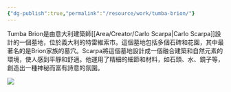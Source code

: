```yaml
---
{"dg-publish":true,"permalink":"/resource/work/tumba-brion/"}
---
```


Tumba Brion是由意大利建築師[[Area/Creator/Carlo Scarpa\|Carlo Scarpa]]設計的一個墓地，位於義大利的特雷維索市。這個墓地包括多個石碑和花園，其中最著名的是Brion家族的墓穴。Scarpa將這個墓地設計成一個融合建築和自然元素的環境，使人感到平靜和舒適。他運用了精細的細節和材料，如石頭、水、鏡子等，創造出一種神秘而富有詩意的氛圍。

![](https://divisare-res.cloudinary.com/images/c_limit,f_auto,h_2000,q_auto,w_3000/v1488532929/aezeded5yskcftwkqgtq/carlo-scarpa-ake-e-son-lindman-tomba-brion.jpg)